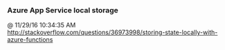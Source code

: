### Azure App Service local storage
@ 11/29/16 10:34:35 AM
http://stackoverflow.com/questions/36973998/storing-state-locally-with-azure-functions
